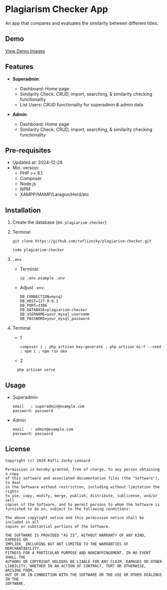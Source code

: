 # Plagiarism Checker App

An app that compares and evaluates the similarity between different titles.

## Demo

<a href="https://github.com/raflizocky/plagiarism-checker/blob/master/demo-img/Demo.md">View Demo Images</a>

## Features

-   **Superadmin**:

    -   Dashboard: Home page
    -   Similarity Check: CRUD, import, searching, & similarity checking functionality
    -   List Users: CRUD functionality for superadmin & admin data

-   **Admin**:
    -   Dashboard: Home page
    -   Similarity Check: CRUD, import, searching, & similarity checking functionality

## Pre-requisites

-   Updated at: 2024-12-28
-   Min. version:
    -   PHP >= 8.1
    -   Composer
    -   Node.js
    -   NPM
    -   XAMPP/MAMP/Laragon/Herd/etc

## Installation

1. Create the database (ex: `plagiarism-checker`)

2. Terminal

    ```shell
    git clone https://github.com/raflizocky/plagiarism-checker.git
    ```

    ```shell
    code plagiarism-checker
    ```

3. `.env`

    - Terminal:
        ```shell
        cp .env.example .env
        ```
    - Adjust `.env`:
        ```shell
        DB_CONNECTION=mysql
        DB_HOST=127.0.0.1
        DB_PORT=3306
        DB_DATABASE=plagiarism-checker
        DB_USERNAME=your_mysql_username
        DB_PASSWORD=your_mysql_password
        ```

4. Terminal
    - 1
        ```shell
        composer i ; php artisan key:generate ; php artisan mi:f --seed ; npm i ; npm run dev
        ```
    - 2
    ```shell
      php artisan serve
    ```

## Usage

-   Superadmin

    ```shell
    email   : superadmin@example.com
    password: password
    ```

-   Admin
    ```shell
    email   : admin@example.com
    password: password
    ```

## License

```
Copyright (c) 2024 Rafli Zocky Leonard

Permission is hereby granted, free of charge, to any person obtaining a copy
of this software and associated documentation files (the "Software"), to deal
in the Software without restriction, including without limitation the rights
to use, copy, modify, merge, publish, distribute, sublicense, and/or sell
copies of the Software, and to permit persons to whom the Software is
furnished to do so, subject to the following conditions:

The above copyright notice and this permission notice shall be included in all
copies or substantial portions of the Software.

THE SOFTWARE IS PROVIDED "AS IS", WITHOUT WARRANTY OF ANY KIND, EXPRESS OR
IMPLIED, INCLUDING BUT NOT LIMITED TO THE WARRANTIES OF MERCHANTABILITY,
FITNESS FOR A PARTICULAR PURPOSE AND NONINFRINGEMENT. IN NO EVENT SHALL THE
AUTHORS OR COPYRIGHT HOLDERS BE LIABLE FOR ANY CLAIM, DAMAGES OR OTHER
LIABILITY, WHETHER IN AN ACTION OF CONTRACT, TORT OR OTHERWISE, ARISING FROM,
OUT OF OR IN CONNECTION WITH THE SOFTWARE OR THE USE OR OTHER DEALINGS IN THE
SOFTWARE.
```
